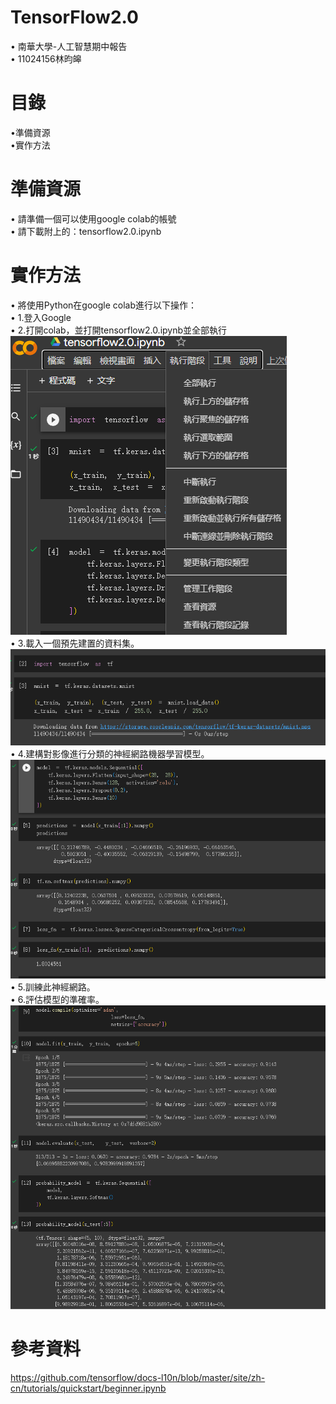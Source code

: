 # TensorFlow2.0
• 南華大學-人工智慧期中報告  
• 11024156林昀皞  
# 目錄
•準備資源  
•實作方法  
# 準備資源
• 請準備一個可以使用google colab的帳號   
• 請下載附上的：tensorflow2.0.ipynb  
# 實作方法  
• 將使用Python在google colab進行以下操作：  
• 1.登入Google  
• 2.打開colab，並打開tensorflow2.0.ipynb並全部執行  
![img](https://github.com/KiviLLL/TensorFlow2.0/blob/main/img1.png)  
• 3.載入一個預先建置的資料集。  
![img](https://github.com/KiviLLL/TensorFlow2.0/blob/main/img2.png)  
• 4.建構對影像進行分類的神經網路機器學習模型。  
![img](https://github.com/KiviLLL/TensorFlow2.0/blob/main/img3.png)  
• 5.訓練此神經網路。  
• 6.評估模型的準確率。  
![img](https://github.com/KiviLLL/TensorFlow2.0/blob/main/img4.png)  
# 參考資料
https://github.com/tensorflow/docs-l10n/blob/master/site/zh-cn/tutorials/quickstart/beginner.ipynb

